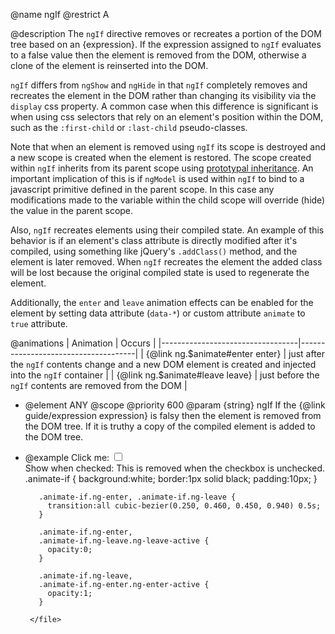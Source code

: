 @name ngIf
@restrict A

@description
The `ngIf` directive removes or recreates a portion of the DOM tree based on an
{expression}. If the expression assigned to `ngIf` evaluates to a false
value then the element is removed from the DOM, otherwise a clone of the
element is reinserted into the DOM.

`ngIf` differs from `ngShow` and `ngHide` in that `ngIf` completely removes and recreates the
element in the DOM rather than changing its visibility via the `display` css property. A common
case when this difference is significant is when using css selectors that rely on an element's
position within the DOM, such as the `:first-child` or `:last-child` pseudo-classes.

Note that when an element is removed using `ngIf` its scope is destroyed and a new scope
is created when the element is restored. The scope created within `ngIf` inherits from
its parent scope using
[prototypal inheritance](https://github.com/angular/angular.js/wiki/Understanding-Scopes#javascript-prototypal-inheritance).
An important implication of this is if `ngModel` is used within `ngIf` to bind to
a javascript primitive defined in the parent scope. In this case any modifications made to the
variable within the child scope will override (hide) the value in the parent scope.

Also, `ngIf` recreates elements using their compiled state. An example of this behavior
is if an element's class attribute is directly modified after it's compiled, using something like
jQuery's `.addClass()` method, and the element is later removed. When `ngIf` recreates the element
the added class will be lost because the original compiled state is used to regenerate the element.

Additionally, the `enter` and `leave` animation effects can be enabled for the element by
setting data attribute (`data-*`) or custom attribute `animate` to `true` attribute.

@animations
| Animation | Occurs |
|----------------------------------|-------------------------------------|
| {@link ng.$animate#enter enter} | just after the `ngIf` contents change and a new DOM element is created and injected into the `ngIf` container |
| {@link ng.$animate#leave leave} | just before the `ngIf` contents are removed from the DOM |

- @element ANY
  @scope
  @priority 600
  @param {string} ngIf If the {@link guide/expression expression} is falsy then
  the element is removed from the DOM tree. If it is truthy a copy of the compiled
  element is added to the DOM tree.

- @example
  <example module="ngAnimate" deps="angular-animate.js" animations="true" name="ng-if">
  <file name="index.html">
  <label>Click me: <input type="checkbox" ng-model="checked" ng-init="checked=true" /></label><br/>
  Show when checked:
  <span ng-if="checked" class="animate-if">
  This is removed when the checkbox is unchecked.
  </span>
  </file>
  <file name="animations.css">
  .animate-if {
  background:white;
  border:1px solid black;
  padding:10px;
  }

         .animate-if.ng-enter, .animate-if.ng-leave {
           transition:all cubic-bezier(0.250, 0.460, 0.450, 0.940) 0.5s;
         }

         .animate-if.ng-enter,
         .animate-if.ng-leave.ng-leave-active {
           opacity:0;
         }

         .animate-if.ng-leave,
         .animate-if.ng-enter.ng-enter-active {
           opacity:1;
         }

       </file>

     </example>
